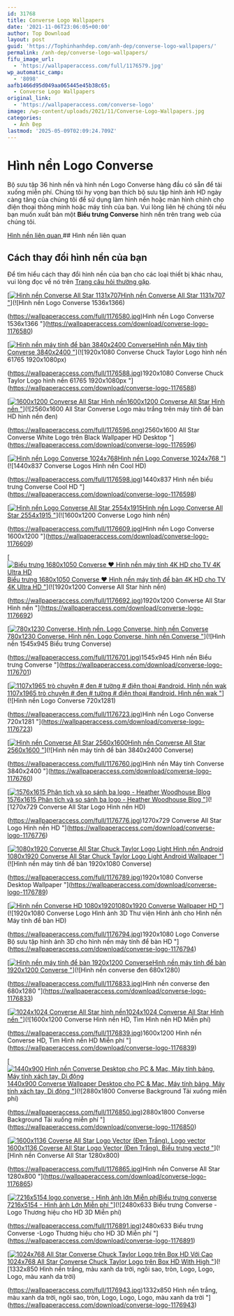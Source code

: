 ```yaml
---
id: 31768
title: Converse Logo Wallpapers
date: '2021-11-06T23:06:05+00:00'
author: Top Download
layout: post
guid: 'https://Tophinhanhdep.com/anh-dep/converse-logo-wallpapers/'
permalink: /anh-dep/converse-logo-wallpapers/
fifu_image_url:
  - 'https://wallpaperaccess.com/full/1176579.jpg'
wp_automatic_camp:
  - '8098'
aafb1466d95d049aa065445e45b38c65:
  - Converse Logo Wallpapers
original_link:
  - 'https://wallpaperaccess.com/converse-logo'
image: /wp-content/uploads/2021/11/Converse-Logo-Wallpapers.jpg
categories:
  - Ảnh Đẹp
lastmod: '2025-05-09T02:09:24.709Z'
---
```

# Hình nền Logo Converse

Bộ sưu tập 36 hình nền và hình nền Logo Converse hàng đầu có sẵn để tải xuống miễn phí. Chúng tôi hy vọng bạn thích bộ sưu tập hình ảnh HD ngày càng tăng của chúng tôi để sử dụng làm hình nền hoặc màn hình chính cho điện thoại thông minh hoặc máy tính của bạn. Vui lòng liên hệ chúng tôi nếu bạn muốn xuất bản một **Biểu trưng Converse** hình nền trên trang web của chúng tôi.

[Hình nền liên quan ](#related) ## Hình nền liên quan

## Cách thay đổi hình nền của bạn

Để tìm hiểu cách thay đổi hình nền của bạn cho các loại thiết bị khác nhau, vui lòng đọc về nó trên [Trang câu hỏi thường gặp](https://tophinhanhdep.com/faq/).

  
[[![Hình nền Converse All Star 1131x707](https://wallpaperaccess.com/full/1176579.jpg)Hình nền Converse All Star 1131x707 "](https://wallpaperaccess.com/download/converse-logo-1176579)](![Hình nền Logo Converse 1536x1366)

(https://wallpaperaccess.com/full/1176580.jpg)Hình nền Logo Converse 1536x1366 "](https://wallpaperaccess.com/download/converse-logo-1176580)

[[![Hình nền máy tính để bàn 3840x2400 Converse](https://wallpaperaccess.com/full/1176586.jpg)Hình nền Máy tính Converse 3840x2400 "](https://wallpaperaccess.com/download/converse-logo-1176586)](![1920x1080 Converse Chuck Taylor Logo hình nền 61765 1920x1080px)

(https://wallpaperaccess.com/full/1176588.jpg)1920x1080 Converse Chuck Taylor Logo hình nền 61765 1920x1080px "](https://wallpaperaccess.com/download/converse-logo-1176588)

[[![1600x1200 Converse All Star Hình nền](https://wallpaperaccess.com/full/1176594.jpg)1600x1200 Converse All Star Hình nền "](https://wallpaperaccess.com/download/converse-logo-1176594)](![2560x1600 All Star Converse Logo màu trắng trên máy tính để bàn HD hình nền đen)

(https://wallpaperaccess.com/full/1176596.png)2560x1600 All Star Converse White Logo trên Black Wallpaper HD Desktop "](https://wallpaperaccess.com/download/converse-logo-1176596)

[[![Hình nền Logo Converse 1024x768](https://wallpaperaccess.com/full/1176597.jpg)Hình nền Logo Converse 1024x768 "](https://wallpaperaccess.com/download/converse-logo-1176597)](![1440x837 Converse Logos Hình nền Cool HD)

(https://wallpaperaccess.com/full/1176598.jpg)1440x837 Hình nền biểu trưng Converse Cool HD "](https://wallpaperaccess.com/download/converse-logo-1176598)

[[![Hình nền Logo Converse All Star 2554x1915](https://wallpaperaccess.com/full/1176600.jpg)Hình nền Logo Converse All Star 2554x1915 "](https://wallpaperaccess.com/download/converse-logo-1176600)](![1600x1200 Converse Logo hình nền)

(https://wallpaperaccess.com/full/1176609.jpg)Hình nền Logo Converse 1600x1200 "](https://wallpaperaccess.com/download/converse-logo-1176609)

[[![Biểu trưng 1680x1050 Converse ❤ Hình nền máy tính 4K HD cho TV 4K Ultra HD](https://wallpaperaccess.com/full/1176678.jpg)Biểu trưng 1680x1050 Converse ❤ Hình nền máy tính để bàn 4K HD cho TV 4K Ultra HD "](https://wallpaperaccess.com/download/converse-logo-1176678)](![1920x1200 Converse All Star hình nền)

(https://wallpaperaccess.com/full/1176692.jpg)1920x1200 Converse All Star Hình nền "](https://wallpaperaccess.com/download/converse-logo-1176692)

[[![780x1230 Converse.  Hình nền.  Logo Converse, hình nền Converse](https://wallpaperaccess.com/full/1176697.jpg)780x1230 Converse. Hình nền. Logo Converse, hình nền Converse "](https://wallpaperaccess.com/download/converse-logo-1176697)](![Hình nền 1545x945 Biểu trưng Converse)

(https://wallpaperaccess.com/full/1176701.jpg)1545x945 Hình nền Biểu trưng Converse "](https://wallpaperaccess.com/download/converse-logo-1176701)

[[![1107x1965 trò chuyện # đen # tường # điện thoại #android.  Hình nền wak](https://wallpaperaccess.com/full/1176713.jpg)1107x1965 trò chuyện # đen # tường # điện thoại #android. Hình nền wak "](https://wallpaperaccess.com/download/converse-logo-1176713)](![Hình nền Logo Converse 720x1281)

(https://wallpaperaccess.com/full/1176723.jpg)Hình nền Logo Converse 720x1281 "](https://wallpaperaccess.com/download/converse-logo-1176723)

[[![Hình nền Converse All Star 2560x1600](https://wallpaperaccess.com/full/1176726.jpg)Hình nền Converse All Star 2560x1600 "](https://wallpaperaccess.com/download/converse-logo-1176726)](![Hình nền máy tính để bàn 3840x2400 Converse)

(https://wallpaperaccess.com/full/1176760.jpg)Hình nền Máy tính Converse 3840x2400 "](https://wallpaperaccess.com/download/converse-logo-1176760)

[[![1576x1615 Phân tích và so sánh ba logo - Heather Woodhouse Blog](https://wallpaperaccess.com/full/1176765.jpg)1576x1615 Phân tích và so sánh ba logo - Heather Woodhouse Blog "](https://wallpaperaccess.com/download/converse-logo-1176765)](![1270x729 Converse All Star Logo Hình nền HD)

(https://wallpaperaccess.com/full/1176776.jpg)1270x729 Converse All Star Logo Hình nền HD "](https://wallpaperaccess.com/download/converse-logo-1176776)

[[![1080x1920 Converse All Star Chuck Taylor Logo Light Hình nền Android](https://wallpaperaccess.com/full/1176788.jpg)1080x1920 Converse All Star Chuck Taylor Logo Light Android Wallpaper "](https://wallpaperaccess.com/download/converse-logo-1176788)](![Hình nền máy tính để bàn 1920x1080 Converse)

(https://wallpaperaccess.com/full/1176789.jpg)1920x1080 Converse Desktop Wallpaper "](https://wallpaperaccess.com/download/converse-logo-1176789)

[[![Hình nền Converse HD 1080x1920](https://wallpaperaccess.com/full/1176792.jpg)1080x1920 Converse Wallpaper HD "](https://wallpaperaccess.com/download/converse-logo-1176792)](![1920x1080 Converse Logo Hình ảnh 3D Thư viện Hình ảnh cho Hình nền Máy tính để bàn HD)

(https://wallpaperaccess.com/full/1176794.jpg)1920x1080 Logo Converse Bộ sưu tập hình ảnh 3D cho hình nền máy tính để bàn HD "](https://wallpaperaccess.com/download/converse-logo-1176794)

[[![Hình nền máy tính để bàn 1920x1200 Converse](https://wallpaperaccess.com/full/1176831.jpg)Hình nền máy tính để bàn 1920x1200 Converse "](https://wallpaperaccess.com/download/converse-logo-1176831)](![Hình nền converse đen 680x1280)

(https://wallpaperaccess.com/full/1176833.jpg)Hình nền converse đen 680x1280 "](https://wallpaperaccess.com/download/converse-logo-1176833)

[[![1024x1024 Converse All Star hình nền](https://wallpaperaccess.com/full/1176837.jpg)1024x1024 Converse All Star Hình nền "](https://wallpaperaccess.com/download/converse-logo-1176837)](![1600x1200 Converse Hình nền HD, Tìm Hình nền HD Miễn phí)

(https://wallpaperaccess.com/full/1176839.jpg)1600x1200 Hình nền Converse HD, Tìm Hình nền HD Miễn phí "](https://wallpaperaccess.com/download/converse-logo-1176839)

[[![1440x900 Hình nền Converse Desktop cho PC & Mac, Máy tính bảng, Máy tính xách tay, Di động](https://wallpaperaccess.com/full/1176847.jpg)1440x900 Converse Wallpaper Desktop cho PC &amp; Mac, Máy tính bảng, Máy tính xách tay, Di động "](https://wallpaperaccess.com/download/converse-logo-1176847)](![2880x1800 Converse Background Tải xuống miễn phí)

(https://wallpaperaccess.com/full/1176850.jpg)2880x1800 Converse Background Tải xuống miễn phí "](https://wallpaperaccess.com/download/converse-logo-1176850)

[[![1600x1136 Coverse All Star Logo Vector (Đen Trắng).  Logo vector](https://wallpaperaccess.com/full/1176862.png)1600x1136 Coverse All Star Logo Vector (Đen Trắng). Biểu trưng vectơ "](https://wallpaperaccess.com/download/converse-logo-1176862)](![Hình nền Converse All Star 1280x800)

(https://wallpaperaccess.com/full/1176865.jpg)Hình nền Converse All Star 1280x800 "](https://wallpaperaccess.com/download/converse-logo-1176865)

[[![7216x5154 logo converse - Hình ảnh lớn Miễn phí](https://wallpaperaccess.com/full/1176867.jpg)Biểu trưng converse 7216x5154 - Hình ảnh Lớn Miễn phí "](https://wallpaperaccess.com/download/converse-logo-1176867)](![2480x633 Biểu trưng Converse -Logo Thương hiệu cho HD 3D Miễn phí)

(https://wallpaperaccess.com/full/1176891.jpg)2480x633 Biểu trưng Converse -Logo Thương hiệu cho HD 3D Miễn phí "](https://wallpaperaccess.com/download/converse-logo-1176891)

[[![1024x768 All Star Converse Chuck Taylor Logo trên Box HD Với Cao](https://wallpaperaccess.com/full/1176914.jpg)1024x768 All Star Converse Chuck Taylor Logo trên Box HD With High "](https://wallpaperaccess.com/download/converse-logo-1176914)](![1332x850 Hình nền trắng, màu xanh da trời, ngôi sao, tròn, Logo, Logo, Logo, màu xanh da trời)

(https://wallpaperaccess.com/full/1176943.jpg)1332x850 Hình nền trắng, màu xanh da trời, ngôi sao, tròn, Logo, Logo, Logo, màu xanh da trời "](https://wallpaperaccess.com/download/converse-logo-1176943)
